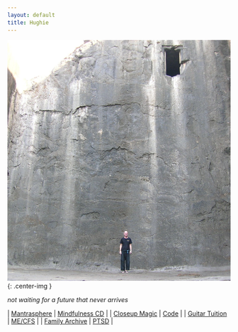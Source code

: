 ```yaml
---
layout: default
title: Hughie
---
```


![Hughie, wall, door](/assets/images/bio/h-wall-door.jpg "this wall, this door"){: .center-img }

<i>not waiting for a future that never arrives</i>

<div class="homePage">

| [Mantrasphere](http://mantrasphere.co.uk) | [Mindfulness CD](http://mantrasphere.co.uk/index.php?page=mindfulness-cd) | 
| [Closeup Magic](http://hugle.co.uk) | [Code](https://bitbucket.org/psaikido) | 
| [Guitar Tuition](http://guitar.hugle.co.uk) | [ME/CFS](http://www.mecfshints.com/) |
| [Family Archive](http://family.carrollonline.uk) | [PTSD](https://www.mind.org.uk/information-support/types-of-mental-health-problems/post-traumatic-stress-disorder-ptsd/) |

</div>


